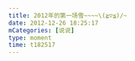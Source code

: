 ```yaml
---
title: 2012年的第一场雪~~~~\(≧▽≦)/~
date: 2012-12-26 18:25:17
mCategories: [说说]
type: moment
time: t182517
---
```


